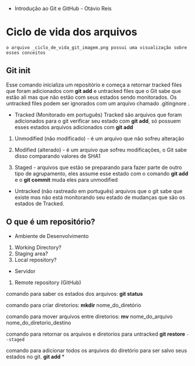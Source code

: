 * Introdução ao Git e GitHub - Otávio Reis

# Ciclo de vida dos arquivos

`o arquivo _ciclo_de_vida_git_imagem.png possui uma visualização sobre esses conceitos`

## Git init

Esse comando inicializa um repositório e começa a retornar tracked files que foram adicionados com **git add** e untracked files que o Git sabe que estão ali mas que não estão com seus estados sendo monitorados. Os untracked files podem ser ignorados com um arquivo chamado .gitingnore .

* Tracked  (Monitorado em português)
Tracked são arquivos que foram adicionados para o git verificar seu estado com **git add**, só possuem esses estados arquivos adicionados com **git add**

1. Unmodified (não modificado) - é um arquivo que não sofreu alteração 


2. Modified (alterado) - é um arquivo que sofreu modificações, o Git sabe disso comparando valores de SHA1

3. Staged - arquivos que estão se preparando para fazer parte de outro tipo de agrupamento, eles assume esse estado com o comando **git add** e o **git commit** muda eles para unmodified

* Untracked (não rastreado em português)
arquivos que o git sabe que existe mas não está monitorando seu estado de mudanças que são os estados de Tracked.

## O que é um repositório?

* Ambiente de Desenvolvimento 
1. Working Directory?
2. Staging area?
3. Local repository?

* Servidor
1. Remote repository (GitHub)

comando para saber os estados dos arquivos:
**git status**

comando para criar diretorios:
**mkdir** nome_do_diretório

comando para mover arquivos entre diretorios:
**mv** nome_do_arquivo nome_do_diretorio_destino

comando para retornar os arquivos e diretorios para untracked 
**git restore** `--staged`

comando para adicionar todos os arquivos do diretório para ser salvo seus estados no git.
**git add** *
